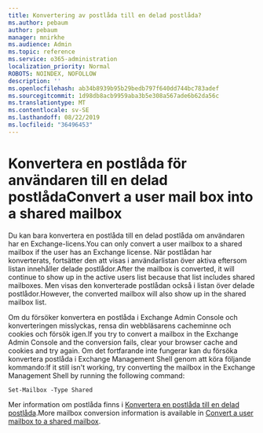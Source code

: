 ```yaml
---
title: Konvertering av postlåda till en delad postlåda?
ms.author: pebaum
author: pebaum
manager: mnirkhe
ms.audience: Admin
ms.topic: reference
ms.service: o365-administration
localization_priority: Normal
ROBOTS: NOINDEX, NOFOLLOW
description: ''
ms.openlocfilehash: ab34b8939b95b29bedb797f640dd744bc783adef
ms.sourcegitcommit: 1d98db8acb9959aba3b5e308a567ade6b62da56c
ms.translationtype: MT
ms.contentlocale: sv-SE
ms.lasthandoff: 08/22/2019
ms.locfileid: "36496453"
---
```

# <a name="convert-a-user-mail-box-into-a-shared-mailbox"></a><span data-ttu-id="cbc48-102">Konvertera en postlåda för användaren till en delad postlåda</span><span class="sxs-lookup"><span data-stu-id="cbc48-102">Convert a user mail box into a shared mailbox</span></span>

<span data-ttu-id="cbc48-103">Du kan bara konvertera en postlåda till en delad postlåda om användaren har en Exchange-licens.</span><span class="sxs-lookup"><span data-stu-id="cbc48-103">You can only convert a user mailbox to a shared mailbox if the user has an Exchange license.</span></span> <span data-ttu-id="cbc48-104">När postlådan har konverterats, fortsätter den att visas i användarlistan över aktiva eftersom listan innehåller delade postlådor.</span><span class="sxs-lookup"><span data-stu-id="cbc48-104">After the mailbox is converted, it will continue to show up in the active users list because that list includes shared mailboxes.</span></span> <span data-ttu-id="cbc48-105">Men visas den konverterade postlådan också i listan över delade postlådor.</span><span class="sxs-lookup"><span data-stu-id="cbc48-105">However, the converted mailbox will also show up in the shared mailbox list.</span></span> 
  
<span data-ttu-id="cbc48-106">Om du försöker konvertera en postlåda i Exchange Admin Console och konverteringen misslyckas, rensa din webbläsarens cacheminne och cookies och försök igen.</span><span class="sxs-lookup"><span data-stu-id="cbc48-106">If you try to convert a mailbox in the Exchange Admin Console and the conversion fails, clear your browser cache and cookies and try again.</span></span> <span data-ttu-id="cbc48-107">Om det fortfarande inte fungerar kan du försöka konvertera postlåda i Exchange Management Shell genom att köra följande kommando:</span><span class="sxs-lookup"><span data-stu-id="cbc48-107">If it still isn't working, try converting the mailbox in the Exchange Management Shell by running the following command:</span></span>
  
```
Set-Mailbox -Type Shared
```

<span data-ttu-id="cbc48-108">Mer information om postlåda finns i [Konvertera en postlåda till en delad postlåda](https://docs.microsoft.com/office365/admin/email/convert-user-mailbox-to-shared-mailbox).</span><span class="sxs-lookup"><span data-stu-id="cbc48-108">More mailbox conversion information is available in [Convert a user mailbox to a shared mailbox](https://docs.microsoft.com/office365/admin/email/convert-user-mailbox-to-shared-mailbox).</span></span>
  
